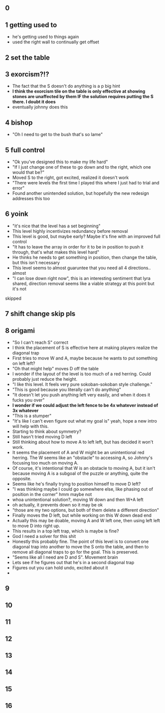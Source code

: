 ## 0

## 1 getting used to
- he's getting used to things again
- used the right wall to continually get offset

## 2 set the table

## 3 exorcism?!?
- The fact that the S doesn't do anything is a p big hint
- **I think the exorcism tile on the table is only effective at showing stones are unaffected by them IF the solution requires putting the S there. I doubt it does**
- eventually johnny does this

## 4 bishop
- "Oh I need to get to the bush that's so lame"

## 5 full control
- "Ok you've designed this to make my life hard"
- "If I just change one of these to go down and to the right, which one would that be?"
- Moved S to the right, got excited, realized it doesn't work
- "There were levels the first time I played this where I just had to trial and error"
- Found another unintended solution, but hopefully the new redesign addresses this too

## 6 yoink
- "it's nice that the level has a set beginning"
- This level highly incentivizes redundancy before removal
- This level is good, but maybe early? Maybe it's fine with an improved full control
- "It has to leave the array in order for it to be in position to push it through, that's what makes this level hard"
- He thinks he needs to get something in position, then change the table, but this isn't necessary
- This level seems to almost guaruntee that you need all 4 directions.. almost
- "I can lose down right now", this is an interesting sentiment that lyra shared, direction removal seems like a viable strategy at this point but it's not

skipped

## 7 shift change skip pls

## 8 origami
- "So I can't reach S" correct
- I think the placement of S is effective here at making players realize the diagonal trap
- First tries to move W and A, maybe because he wants to put something on left left?
- "Oh that might help" moves D off the table
- I wonder if the layout of the level is too much of a red herring. Could probably just reduce the height.
- "I like this level. It feels very pure sokoban-sokoban style challenge."
- "This is good because you literally can't do anything"
- "It doesn't let you push anything left very easily, and when it does it fucks you over"
- **I wonder if we could adjust the left fence to be 4x whatever instead of 3x whatever**
- "This is a stumper"
- "It's like I can't even figure out what my goal is" yeah, hope a new intro will help with this.
- Starting to think about symmetry?
- Still hasn't tried moving D left
- Still thinking about how to move A to left left, but has decided it won't work.
- It seems the placement of A and W might be an unintentional red herring. The W seems like an "obstacle" to accessing A, so Johnny's focusing too much on moving A.
- Of course, it's intentional that W is an obstacle to moving A, but it isn't because moving A is a subgoal of the puzzle or anything, quite the opposite.
- Seems like he's finally trying to position himself to move D left?
- "I was thinking maybe I could go somewhere else, like phasing out of position in the corner" hmm maybe not
- whoa unintentional solution?, moving W down and then W+A left
- oh actually, it prevents down so it may be ok
- "those are my two options, but both of them delete a different direction"
- Finally moves the D left, but while working on this W down dead end
- Actually this may be doable, moving A and W left one, then using left left to move D into right up.
- This results in a top left trap, which is maybe is fine?
- God I need a solver for this shit
- Honestly this probably fine. The point of this level is to convert one diagonal trap into another to move the S onto the table, and then to remove all diagonal traps to go for the goal. This is preserved.
- "Seems like all I need are D and S". Movement brain
- Lets see if he figures out that he's in a second diagonal trap
- Figures out you can hold undo, excited about it
- 

## 9

## 10

## 11

## 12

## 13

## 14

## 15

## 16


